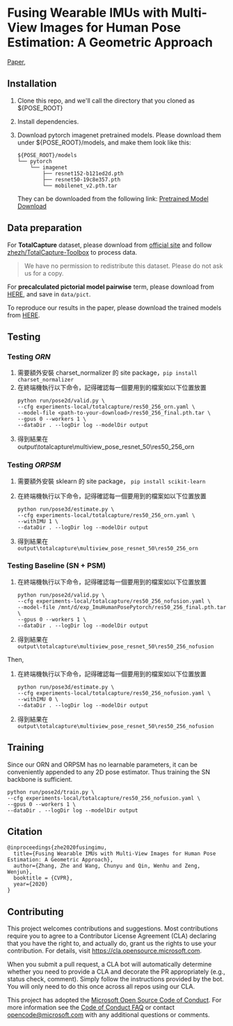 # Fusing Wearable IMUs with Multi-View Images for Human Pose Estimation: A Geometric Approach

[Paper](https://www.chunyuwang.org/img/sensor_pose.pdf),

## Installation
1. Clone this repo, and we'll call the directory that you cloned as ${POSE_ROOT}
2. Install dependencies.
3. Download pytorch imagenet pretrained models. Please download them under ${POSE_ROOT}/models, and make them look like this:

   ```
   ${POSE_ROOT}/models
   └── pytorch
       └── imagenet
           ├── resnet152-b121ed2d.pth
           ├── resnet50-19c8e357.pth
           └── mobilenet_v2.pth.tar
   ```
   They can be downloaded from the following link: [Pretrained Model Download](https://1drv.ms/f/s!AjX41AtnTHeThyJfayggVZSd0M6P)
   


## Data preparation
For **TotalCapture** dataset, please download from [official site](https://cvssp.org/projects/totalcapture/TotalCapture/) and follow [zhezh/TotalCapture-Toolbox](https://github.com/zhezh/TotalCapture-Toolbox) to process data.
>  We have no permission to redistribute this dataset. Please do not ask us for a copy.

For **precalculated pictorial model pairwise** term, please download from [HERE](https://dllabml-my.sharepoint.com/:f:/g/personal/research_dllabml_onmicrosoft_com/EtF51b86YvdEvcwErjkluGsBVbQXeXfMTUNEfc04BsNNDA?e=pMK1s9), and save in `data/pict`.

To reproduce our results in the paper, please download the trained models from [HERE](https://dllabml-my.sharepoint.com/:f:/g/personal/research_dllabml_onmicrosoft_com/EjpV84hHu0RGmiLl_3BjpWMBK1S15OzygM0pNxnf7dLevw?e=bYTlCV).

## Testing
### Testing *ORN*
1. 需要額外安裝 charset_normalizer 的 site package，`pip install charset_normalizer` 
2. 在終端機執行以下命令，記得確認每一個要用到的檔案如以下位置放置
    ```
    python run/pose2d/valid.py \
    --cfg experiments-local/totalcapture/res50_256_orn.yaml \
    --model-file <path-to-your-download>/res50_256_final.pth.tar \
    --gpus 0 --workers 1 \
    --dataDir . --logDir log --modelDir output 
    ```
3. 得到結果在 output\totalcapture\multiview_pose_resnet_50\res50_256_orn

### Testing *ORPSM*
1. 需要額外安裝 sklearn 的 site package， `pip install scikit-learn`
2. 在終端機執行以下命令，記得確認每一個要用到的檔案如以下位置放置
    
    ```
    python run/pose3d/estimate.py \
    --cfg experiments-local/totalcapture/res50_256_orn.yaml \
    --withIMU 1 \
    --dataDir . --logDir log --modelDir output
    ```
    
3. 得到結果在 `output\totalcapture\multiview_pose_resnet_50\res50_256_orn`

### Testing Baseline (SN + PSM)
1. 在終端機執行以下命令，記得確認每一個要用到的檔案如以下位置放置
    
    ```
    python run/pose2d/valid.py \
    --cfg experiments-local/totalcapture/res50_256_nofusion.yaml \
    --model-file /mnt/d/exp_ImuHumanPosePytorch/res50_256_final.pth.tar \
    --gpus 0 --workers 1 \
    --dataDir . --logDir log --modelDir output
    ```
    
2. 得到結果在 `output\totalcapture\multiview_pose_resnet_50\res50_256_nofusion`

Then,
1. 在終端機執行以下命令，記得確認每一個要用到的檔案如以下位置放置
    
    ```
    python run/pose3d/estimate.py \
    --cfg experiments-local/totalcapture/res50_256_nofusion.yaml \
    --withIMU 0 \
    --dataDir . --logDir log --modelDir output
    ```
    
2. 得到結果在 `output\totalcapture\multiview_pose_resnet_50\res50_256_nofusion`

## Training
Since our ORN and ORPSM has no learnable parameters, it can be conveniently appended to any 2D pose estimator. Thus training the SN backbone is sufficient.
```
python run/pose2d/train.py \
--cfg experiments-local/totalcapture/res50_256_nofusion.yaml \
--gpus 0 --workers 1 \
--dataDir . --logDir log --modelDir output
```

## Citation
```
@inproceedings{zhe2020fusingimu,
  title={Fusing Wearable IMUs with Multi-View Images for Human Pose Estimation: A Geometric Approach},
  author={Zhang, Zhe and Wang, Chunyu and Qin, Wenhu and Zeng, Wenjun},
  booktitle = {CVPR},
  year={2020}
}
```

## Contributing

This project welcomes contributions and suggestions.  Most contributions require you to agree to a
Contributor License Agreement (CLA) declaring that you have the right to, and actually do, grant us
the rights to use your contribution. For details, visit https://cla.opensource.microsoft.com.

When you submit a pull request, a CLA bot will automatically determine whether you need to provide
a CLA and decorate the PR appropriately (e.g., status check, comment). Simply follow the instructions
provided by the bot. You will only need to do this once across all repos using our CLA.

This project has adopted the [Microsoft Open Source Code of Conduct](https://opensource.microsoft.com/codeofconduct/).
For more information see the [Code of Conduct FAQ](https://opensource.microsoft.com/codeofconduct/faq/) or
contact [opencode@microsoft.com](mailto:opencode@microsoft.com) with any additional questions or comments.

